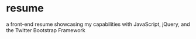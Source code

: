 # resume
a front-end resume showcasing my capabilities with JavaScript, jQuery, and the Twitter Bootstrap Framework


